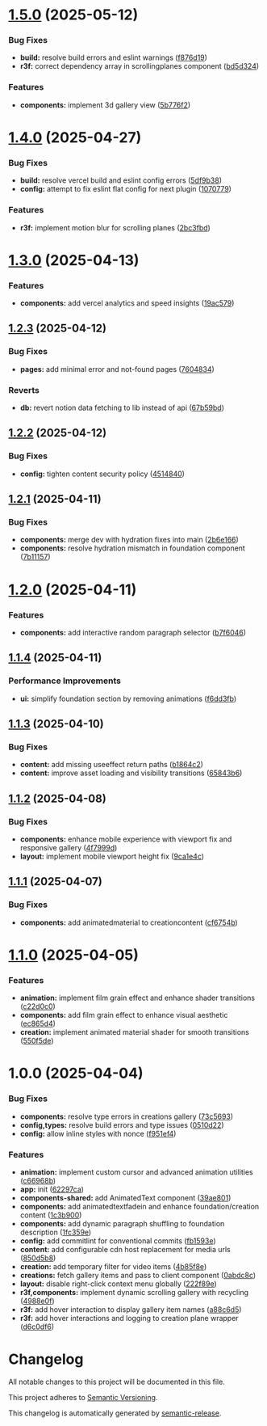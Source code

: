 # [1.5.0](https://github.com/iinfin/web/compare/v1.4.0...v1.5.0) (2025-05-12)

### Bug Fixes

- **build:** resolve build errors and eslint warnings ([f876d19](https://github.com/iinfin/web/commit/f876d19fd1f29b845693308ee122fbb3bf76e431))
- **r3f:** correct dependency array in scrollingplanes component ([bd5d324](https://github.com/iinfin/web/commit/bd5d3241d9810c8d1f76f1eb08972129553038c4))

### Features

- **components:** implement 3d gallery view ([5b776f2](https://github.com/iinfin/web/commit/5b776f23b0d281a3526c4b294912d59d3dc49852))

# [1.4.0](https://github.com/iinfin/web/compare/v1.3.0...v1.4.0) (2025-04-27)

### Bug Fixes

- **build:** resolve vercel build and eslint config errors ([5df9b38](https://github.com/iinfin/web/commit/5df9b38789ec4bfbda1284253d0b269452440f17))
- **config:** attempt to fix eslint flat config for next plugin ([1070779](https://github.com/iinfin/web/commit/1070779fa20bff70257e20e77b40301885a313ca))

### Features

- **r3f:** implement motion blur for scrolling planes ([2bc3fbd](https://github.com/iinfin/web/commit/2bc3fbd52f7a22b88c66642043d896f901b00df6))

# [1.3.0](https://github.com/iinfin/web/compare/v1.2.3...v1.3.0) (2025-04-13)

### Features

- **components:** add vercel analytics and speed insights ([19ac579](https://github.com/iinfin/web/commit/19ac5795ae37dd53afd73877634842a5f224b5ee))

## [1.2.3](https://github.com/iinfin/web/compare/v1.2.2...v1.2.3) (2025-04-12)

### Bug Fixes

- **pages:** add minimal error and not-found pages ([7604834](https://github.com/iinfin/web/commit/76048340b3a5c0f326fc4e7d2bb74657b7fc69a9))

### Reverts

- **db:** revert notion data fetching to lib instead of api ([67b59bd](https://github.com/iinfin/web/commit/67b59bd82b26879fa5347191263aa2e57d3b826e))

## [1.2.2](https://github.com/iinfin/web/compare/v1.2.1...v1.2.2) (2025-04-12)

### Bug Fixes

- **config:** tighten content security policy ([4514840](https://github.com/iinfin/web/commit/4514840c158d4908a6cf0e0dd18164253822c3cb))

## [1.2.1](https://github.com/iinfin/web/compare/v1.2.0...v1.2.1) (2025-04-11)

### Bug Fixes

- **components:** merge dev with hydration fixes into main ([2b6e166](https://github.com/iinfin/web/commit/2b6e16616cd9d024e4e5303304da8a5a2e29e596))
- **components:** resolve hydration mismatch in foundation component ([7b11157](https://github.com/iinfin/web/commit/7b11157a929667d7a89b506ca7761817923ddec2))

# [1.2.0](https://github.com/iinfin/web/compare/v1.1.4...v1.2.0) (2025-04-11)

### Features

- **components:** add interactive random paragraph selector ([b7f6046](https://github.com/iinfin/web/commit/b7f6046b62f618742b6e1d946ea616cc4233fd59))

## [1.1.4](https://github.com/iinfin/web/compare/v1.1.3...v1.1.4) (2025-04-11)

### Performance Improvements

- **ui:** simplify foundation section by removing animations ([f6dd3fb](https://github.com/iinfin/web/commit/f6dd3fb1e049771f8f2dedf96415ce019240de14))

## [1.1.3](https://github.com/iinfin/web/compare/v1.1.2...v1.1.3) (2025-04-10)

### Bug Fixes

- **content:** add missing useeffect return paths ([b1864c2](https://github.com/iinfin/web/commit/b1864c27f56e567fc35ef973a7c42cfe75425793))
- **content:** improve asset loading and visibility transitions ([65843b6](https://github.com/iinfin/web/commit/65843b64d29a6154d71721329c8a5236346315b9))

## [1.1.2](https://github.com/iinfin/web/compare/v1.1.1...v1.1.2) (2025-04-08)

### Bug Fixes

- **components:** enhance mobile experience with viewport fix and responsive gallery ([4f7999d](https://github.com/iinfin/web/commit/4f7999dfc0abe1de76303282e78eed90f305793e))
- **layout:** implement mobile viewport height fix ([9ca1e4c](https://github.com/iinfin/web/commit/9ca1e4c66d5391fcf5f0f372861ae03adb0928e1))

## [1.1.1](https://github.com/iinfin/web/compare/v1.1.0...v1.1.1) (2025-04-07)

### Bug Fixes

- **components:** add animatedmaterial to creationcontent ([cf6754b](https://github.com/iinfin/web/commit/cf6754bdfd2ce9a544012ee881b547d568630614))

# [1.1.0](https://github.com/iinfin/web/compare/v1.0.0...v1.1.0) (2025-04-05)

### Features

- **animation:** implement film grain effect and enhance shader transitions ([c22d0c0](https://github.com/iinfin/web/commit/c22d0c0eb3579485eee385c621361aa96e9af38f))
- **components:** add film grain effect to enhance visual aesthetic ([ec865d4](https://github.com/iinfin/web/commit/ec865d4d46412f535642cceec9129f0cde9c866b))
- **creation:** implement animated material shader for smooth transitions ([550f5de](https://github.com/iinfin/web/commit/550f5debb30a9a2c897ecb7201b45ac912bafa43))

# 1.0.0 (2025-04-04)

### Bug Fixes

- **components:** resolve type errors in creations gallery ([73c5693](https://github.com/iinfin/web/commit/73c5693cf4726d7c2819b1d5ce994e1e218e6d3d))
- **config,types:** resolve build errors and type issues ([0510d22](https://github.com/iinfin/web/commit/0510d226fe0f68bb4920c02701360f938062cc76))
- **config:** allow inline styles with nonce ([f951ef4](https://github.com/iinfin/web/commit/f951ef436052048dc7117d911ce9d306c8366bfd))

### Features

- **animation:** implement custom cursor and advanced animation utilities ([c66968b](https://github.com/iinfin/web/commit/c66968b7e5829457509521bec711400c7bbecfd0))
- **app:** init ([62297ca](https://github.com/iinfin/web/commit/62297ca61cdf7d5e3935a05a5860384efcc03257))
- **components-shared:** add AnimatedText component ([39ae801](https://github.com/iinfin/web/commit/39ae801961987a85c7bf5a519b1be834611a34a2))
- **components:** add animatedtextfadein and enhance foundation/creation content ([1c3b900](https://github.com/iinfin/web/commit/1c3b9009e4ce53d8830eddfee3d8ba60a027f5ef))
- **components:** add dynamic paragraph shuffling to foundation description ([1fc359e](https://github.com/iinfin/web/commit/1fc359e300e4b9f54fd8bb47172e1806401896a6))
- **config:** add commitlint for conventional commits ([fb1593e](https://github.com/iinfin/web/commit/fb1593e90ddfe7ac275f397c8cfd407fc8812828))
- **content:** add configurable cdn host replacement for media urls ([850d5b8](https://github.com/iinfin/web/commit/850d5b8d0514f170eb07dc12c311b7167fb022c7))
- **creation:** add temporary filter for video items ([4b85f8e](https://github.com/iinfin/web/commit/4b85f8e5824df7277095ce58b4fb27fb457e2b10))
- **creations:** fetch gallery items and pass to client component ([0abdc8c](https://github.com/iinfin/web/commit/0abdc8c46ef5c253ebce59bba35be156b4081a71))
- **layout:** disable right-click context menu globally ([222f89e](https://github.com/iinfin/web/commit/222f89e8059c4fdfcf1e8828b47586cabf524f9f))
- **r3f,components:** implement dynamic scrolling gallery with recycling ([4988e0f](https://github.com/iinfin/web/commit/4988e0fbbf550ebc76cb392b6da31f4dff01b226))
- **r3f:** add hover interaction to display gallery item names ([a88c6d5](https://github.com/iinfin/web/commit/a88c6d5f5bc00670df58cbef00b3477db1b71cb0))
- **r3f:** add hover interactions and logging to creation plane wrapper ([d6c0df6](https://github.com/iinfin/web/commit/d6c0df6b9e829d3e8a7c49adc9e8e62c5b349eab))

# Changelog

All notable changes to this project will be documented in this file.

This project adheres to [Semantic Versioning](https://semver.org/spec/v2.0.0.html).

This changelog is automatically generated by [semantic-release](https://semantic-release.gitbook.io).
